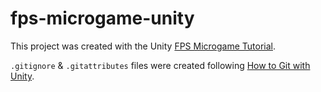 # fps-microgame-unity

This project was created with the Unity [FPS Microgame Tutorial](https://learn.unity.com/project/fps-template).

`.gitignore` & `.gitattributes` files were created following [How to Git with Unity](https://thoughtbot.com/blog/how-to-git-with-unity).